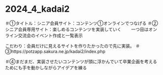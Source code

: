 # 2024_4_kadai2
＃①タイトル：シニア会員サイト：コンテンツ①オンラインでつなげる
＃②シニア会員専用サイト：楽しめるコンテンツを実装していく
　　一つ目はオンライン交流会のイベント作成と一覧表示

こだわり：会員だけに見えるサイトを作りたかったので先に実装。
＃③https://potzapp.sakura.ne.jp/kadai2/index.php

＃④まだまだ、実装させたいコンテンツが頭に浮かんでいて卒業企画を考えるためにも手を動かしながらアイデアを練る
